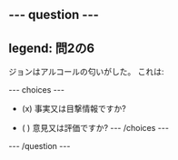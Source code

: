 --- question ---
---
legend: 問2の6
---

ジョンはアルコールの匂いがした。 これは:

--- choices ---
- (x) 事実又は目撃情報ですか?

- ( ) 意見又は評価ですか?
--- /choices ---

--- /question ---
